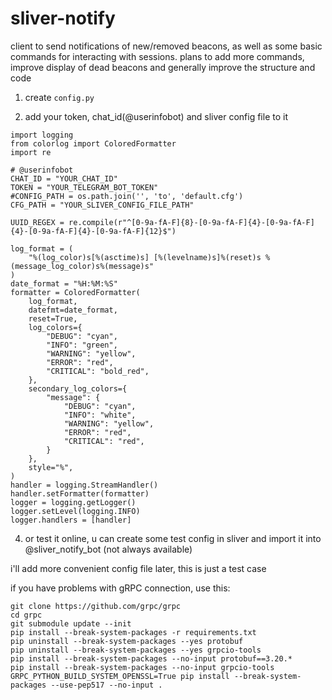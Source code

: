 # sliver-notify
client to send notifications of new/removed beacons, as well as some basic commands for interacting with sessions. plans to add more commands, improve display of dead beacons and generally improve the structure and code

1. create `config.py`

2. add your token, chat_id(@userinfobot) and sliver config file to it

```
import logging
from colorlog import ColoredFormatter
import re

# @userinfobot
CHAT_ID = "YOUR_CHAT_ID"
TOKEN = "YOUR_TELEGRAM_BOT_TOKEN"
#CONFIG_PATH = os.path.join('', 'to', 'default.cfg')
CFG_PATH = "YOUR_SLIVER_CONFIG_FILE_PATH"

UUID_REGEX = re.compile(r"^[0-9a-fA-F]{8}-[0-9a-fA-F]{4}-[0-9a-fA-F]{4}-[0-9a-fA-F]{4}-[0-9a-fA-F]{12}$")

log_format = (
    "%(log_color)s[%(asctime)s] [%(levelname)s]%(reset)s %(message_log_color)s%(message)s"
)
date_format = "%H:%M:%S"
formatter = ColoredFormatter(
    log_format,
    datefmt=date_format,
    reset=True,
    log_colors={
        "DEBUG": "cyan",
        "INFO": "green",
        "WARNING": "yellow",
        "ERROR": "red",
        "CRITICAL": "bold_red",
    },
    secondary_log_colors={
        "message": {
            "DEBUG": "cyan",
            "INFO": "white",
            "WARNING": "yellow",
            "ERROR": "red",
            "CRITICAL": "red",
        }
    },
    style="%",
)
handler = logging.StreamHandler()
handler.setFormatter(formatter)
logger = logging.getLogger()
logger.setLevel(logging.INFO)
logger.handlers = [handler]
```

4. or test it online, u can create some test config in sliver and import it into @sliver_notify_bot (not always available)

i'll add more convenient config file later, this is just a test case

if you have problems with gRPC connection, use this:
```
git clone https://github.com/grpc/grpc
cd grpc
git submodule update --init
pip install --break-system-packages -r requirements.txt
pip uninstall --break-system-packages --yes protobuf
pip uninstall --break-system-packages --yes grpcio-tools
pip install --break-system-packages --no-input protobuf==3.20.*
pip install --break-system-packages --no-input grpcio-tools
GRPC_PYTHON_BUILD_SYSTEM_OPENSSL=True pip install --break-system-packages --use-pep517 --no-input .
```
